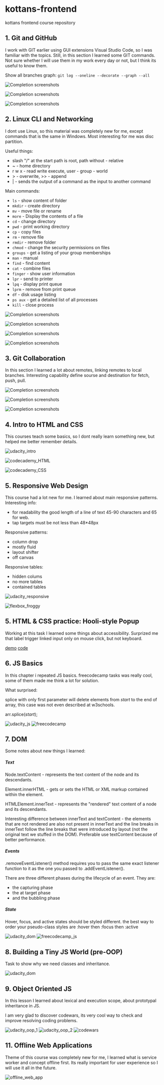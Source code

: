 # kottans-frontend
kottans frontend course repository


## 1. Git and GitHub

I work with GIT earlier using GUI extensions Visual Studio Code, so I was familiar with the topics. 
Still, in this section I learned some GIT commands.
Not sure whether I will use them in my work every day or not, but I think its useful to know them.

Show all branches graph: ` git log --oneline --decorate --graph --all `

![Completion screenshots](./00_Git_Basics/screenshots/udacity_git.jpg)

![Completion screenshots](./00_Git_Basics/screenshots/branching_introduction.jpg)

![Completion screenshots](./00_Git_Basics/screenshots/branching_remotes.jpg)

## 2. Linux CLI and Networking

I dont use Linux, so this material was completely new for me, except commands that is the same in Windows. Most interesting for me was disc partition.

Useful things: 
 - slash "/" at the start path is root, path without - relative
 - ~ - home directory
 - r w x - read write execute, user - group - world
 - \> - overwrite, >> - append
 - | - sends the output of a command as the input to another command

Main commands:

- `ls` - show content of folder
- `mkdir` - create directory
- `mv` - move file or rename
- `more` - Display the contents of a file
- `cd` - change directory
- `pwd` - print working directory
- `cp` - copy files
- `rm` - remove file
- `rmdir` - remove folder
- `chmod` - change the security permissions on files
- `groups` - get a listing of your group memberships
- `man` - manual
- `find` - find content
- `cat` - combine files
- `finger` - show user information
- `lpr` - send to printer
- `lpq` - display print queue
- `lprm` - remove from print queue
- `df` - disk usage listing
- `ps aux` - get a detailed list of all processes
- `kill` - close process

![Completion screenshots](./task_linux_cli/linux_1.jpg)

![Completion screenshots](./task_linux_cli/linux_2.jpg)

![Completion screenshots](./task_linux_cli/linux_3.jpg)

![Completion screenshots](./task_linux_cli/linux_4.jpg)


## 3. Git Collaboration

In this section I learned a lot about remotes, linking remotes to local branches. Interesting capability define sourse and destination for fetch, push, pull.

![Completion screenshots](./task_git_collaboration/git_collab.jpg)

![Completion screenshots](./task_git_collaboration/learn_git_main.jpg)

![Completion screenshots](./task_git_collaboration/learn_git_remote.jpg)


## 4. Intro to HTML and CSS
This courses teach some basics, so I dont really learn something new, but helped me better remember details.

![udacity_intro](./task_html_css_intro/udacity_intro.jpg)

![codecademy_HTML](./task_html_css_intro/codecademy_HTML.jpg)

![codecademy_CSS](./task_html_css_intro/codecademy_CSS.jpg)

## 5. Responsive Web Design

This course had a lot new for me. I learned about main responsive patterns. 
Interesting info:
- for readability the good length of a line of text 45-90 characters and 65 for web.
- tap targets must be not less than 48*48px 

Responsive patterns: 
- column drop
- mostly fluid
- layout shifter
- off canvas

Responsive tables:
- hidden colums
- no more tables
- contained tables


![udacity_responsive](./task_responsive_web_design/udacity_responsive.jpg)

![flexbox_froggy](./task_responsive_web_design/flexbox_froggy.jpg)

## 5. HTML & CSS practice: Hooli-style Popup

Working at this task I learned some things about accessibility. Surprized me that label trigger linked input only on mouse click, but not keyboard. 

[demo](https://vbystrov.github.io/html-css-popup/index.html)
[code](https://github.com/VBystrov/html-css-popup)

## 6. JS Basics

In this chapter i repeated JS basics.  freecodecamp  tasks was really cool, some of them made me think a lot for solution.

What surprised:

splice with only first parameter will delete elements from *start* to the end of array, this case was not even described at w3schools.

arr.splice(*start*);


![udacity_js](./task_js_basics/udacity_js.png)
![freecodecamp](./task_js_basics/freecodecamp_js.png)

## 7. DOM

Some notes about new things I learned:

##### Text
Node.textContent - represents the text content of the node and its descendants.

Element.innerHTML - gets or sets the HTML or XML markup contained within the element.

HTMLElement.innerText - represents the "rendered" text content of a node and its descendants. 

Interesting difference between innerText and textContent - the elements that are not rendered are also not present in innerText and the line breaks in innerText follow the line breaks that were introduced by layout (not the original text we stuffed in the DOM).
Preferable use textContent because of better performance.

##### Events
.removeEventListener() method requires you to pass the same exact listener function to it as the one you passed to .addEventListener().

There are three different phases during the lifecycle of an event. They are:
 - the capturing phase
 - the at target phase
 - and the bubbling phase

##### State
Hover, focus, and active states should be styled different.
the best way to order your pseudo-class styles are :hover then :focus then :active

![udacity_dom](./task_js_dom/udacity_dom.png)
![freecodecamp_js](./task_js_dom/freecodecamp_js.png)

## 8. Building a Tiny JS World (pre-OOP)

Task to show why we need classes and inheritance. 

![udacity_dom](./task_js_pre-oop/a_tiny_js_world.png)

## 9. Object Oriented JS

In this lesson I learned about lexical and execution scope, about prototypal inheritance in JS.

I am very glad to discover codewars, its very cool way to check and improve resolving coding problems. 

![udacity_oop_1](./task_js_oop/udacity_oop_1.png)
![udacity_oop_2](./task_js_oop/udacity_oop_2.png)
![codewars](./task_js_oop/codewars.png)

## 11. Offline Web Applications

Theme of this course was completely new for me, I learned what is service worker and concept offline first. Its really important for user experience so I will use it all in the future. 

![offline_web_app](./task_offline_web_app/offline_web_app.png)
